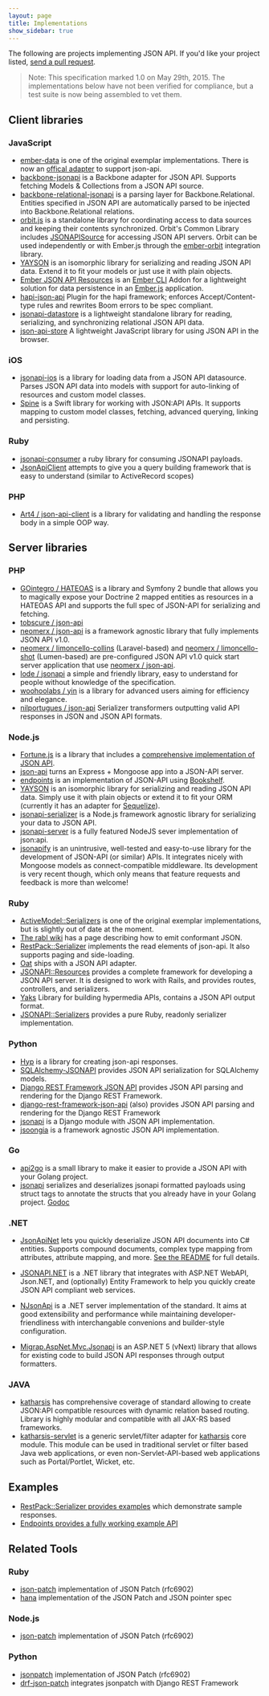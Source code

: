 ```yaml
---
layout: page
title: Implementations
show_sidebar: true
---
```


The following are projects implementing JSON API. If you'd like your project listed, [send a
pull request](https://github.com/json-api/json-api).

> Note: This specification marked 1.0 on May 29th, 2015. The implementations
below have not been verified for compliance, but a test suite is now being
assembled to vet them.

## Client libraries <a href="#client-libraries" id="client-libraries" class="headerlink"></a>

### JavaScript <a href="#client-libraries-javascript" id="client-libraries-javascript" class="headerlink"></a>

* [ember-data](https://github.com/emberjs/data) is one of the original exemplar implementations. There is now an [offical adapter](http://emberjs.com/blog/2015/06/18/ember-data-1-13-released.html#toc_json-api-support) to support json-api.
* [backbone-jsonapi](https://github.com/guillaumervls/backbone-jsonapi) is a Backbone adapter for JSON API. Supports fetching Models & Collections from a JSON API source.
* [backbone-relational-jsonapi](https://github.com/xbill82/backbone-relational-jsonapi) is a parsing layer for Backbone.Relational. Entities specified in JSON API are automatically parsed to be injected into Backbone.Relational relations.
* [orbit.js](https://github.com/orbitjs/orbit.js) is a standalone library for
  coordinating access to data sources and keeping their contents synchronized.
  Orbit's Common Library includes
  [JSONAPISource](https://github.com/orbitjs/orbit.js/blob/master/lib/orbit-common/jsonapi-source.js)
  for accessing JSON API servers. Orbit can be used
  independently or with Ember.js through the
  [ember-orbit](https://github.com/orbitjs/ember-orbit) integration library.
* [YAYSON](https://github.com/confetti/yayson) is an isomorphic library for serializing and reading JSON API data. Extend it to fit your models or just use it with plain objects.
* [Ember JSON API Resources](https://github.com/pixelhandler/ember-jsonapi-resources) is an [Ember CLI](http://www.ember-cli.com) Addon for a lightweight solution for data persistence in an [Ember.js](http://emberjs.com) application.
* [hapi-json-api](https://github.com/wraithgar/hapi-json-api) Plugin for the hapi framework; enforces Accept/Content-type rules and rewrites Boom errors to be spec compliant.
* [jsonapi-datastore](https://github.com/beauby/jsonapi-datastore) is a lightweight standalone library for reading, serializing, and synchronizing relational JSON API data.
* [json-api-store](https://github.com/haydn/json-api-store) A lightweight JavaScript library for using JSON API in the browser.

### iOS <a href="#client-libraries-ios" id="client-libraries-ios" class="headerlink"></a>

* [jsonapi-ios](https://github.com/joshdholtz/jsonapi-ios) is a library for loading data from a JSON API datasource. Parses JSON API data into models with support for auto-linking of resources and custom model classes.
* [Spine](https://github.com/wvteijlingen/spine) is a Swift library for working with JSON:API APIs. It supports mapping to custom model classes, fetching, advanced querying, linking and persisting.

### Ruby <a href="#client-libraries-ruby" id="client-libraries-ruby" class="headerlink"></a>

* [jsonapi-consumer](https://github.com/jsmestad/jsonapi-consumer) a ruby library for consuming JSONAPI payloads.
* [JsonApiClient](https://github.com/chingor13/json_api_client) attempts to give you a query building framework that is easy to understand (similar to ActiveRecord scopes)

### PHP <a href="#client-libraries-php" id="client-libraries-php" class="headerlink"></a>

* [Art4 / json-api-client](https://github.com/Art4/json-api-client) is a library for validating and handling the response body in a simple OOP way.

## Server libraries <a href="#server-libraries" id="server-libraries" class="headerlink"></a>

### PHP <a href="#server-libraries-php" id="server-libraries-php" class="headerlink"></a>

* [GOintegro / HATEOAS](https://github.com/gointegro/hateoas-bundle) is a library and Symfony 2 bundle that allows you to magically expose your Doctrine 2 mapped entities as resources in a HATEOAS API and supports the full spec of JSON-API for serializing and fetching.
* [tobscure / json-api](https://github.com/tobscure/json-api)
* [neomerx / json-api](https://github.com/neomerx/json-api) is a framework agnostic library that fully implements JSON API v1.0.
* [neomerx / limoncello-collins](https://github.com/neomerx/limoncello-collins) (Laravel-based) and [neomerx / limoncello-shot](https://github.com/neomerx/limoncello-shot) (Lumen-based) are pre-configured JSON API v1.0 quick start server application that use [neomerx / json-api](https://github.com/neomerx/json-api).
* [lode / jsonapi](https://github.com/lode/jsonapi) a simple and friendly library, easy to understand for people without knowledge of the specification.
* [woohoolabs / yin](https://github.com/woohoolabs/yin) is a library for advanced users aiming for efficiency and elegance.
* [nilportugues / json-api](https://github.com/nilportugues/json-api) Serializer transformers outputting valid API responses in JSON and JSON API formats.

### Node.js <a href="#server-libraries-node-js" id="server-libraries-node-js" class="headerlink"></a>
* [Fortune.js](http://fortunejs.com) is a library that includes a [comprehensive implementation of JSON API](https://github.com/fortunejs/fortune-json-api).
* [json-api](https://www.npmjs.org/package/json-api) turns an Express + Mongoose app into a JSON-API server.
* [endpoints](https://github.com/endpoints) is an implementation of JSON-API using [Bookshelf](http://bookshelfjs.org).
* [YAYSON](https://github.com/confetti/yayson) is an isomorphic library for serializing and reading JSON API data. Simply use it with plain objects or extend it to fit your ORM (currently it has an adapter for [Sequelize](http://sequelizejs.com)).
* [jsonapi-serializer](https://github.com/SeyZ/jsonapi-serializer) is a Node.js framework agnostic library for serializing your data to JSON API.
* [jsonapi-server](https://github.com/holidayextras/jsonapi-server) is a fully featured NodeJS sever implementation of json:api.
* [jsonapify](https://goo.gl/ScJlRn) is an unintrusive, well-tested and easy-to-use library for the development of JSON-API (or similar) APIs. It integrates nicely with Mongoose models as connect-compatible middleware. Its development is very recent though, which only means that feature requests and feedback is more than welcome!

### Ruby <a href="#server-libraries-ruby" id="server-libraries-ruby" class="headerlink"></a>

* [ActiveModel::Serializers](https://github.com/rails-api/active_model_serializers)
is one of the original exemplar implementations, but is slightly out of date at
the moment.
* [The rabl wiki](https://github.com/nesquena/rabl/wiki/Conforming-to-jsonapi.org-format)
has a page describing how to emit conformant JSON.
* [RestPack::Serializer](https://github.com/RestPack/restpack_serializer) implements the read elements of json-api. It also supports paging and side-loading.
* [Oat](https://github.com/ismasan/oat#adapters) ships with a JSON API adapter.
* [JSONAPI::Resources](https://github.com/cerebris/jsonapi-resources) provides a complete framework for developing a JSON API server. It is designed to work with Rails, and provides routes, controllers, and serializers.
* [Yaks](https://github.com/plexus/yaks) Library for building hypermedia APIs, contains a JSON API output format.
* [JSONAPI::Serializers](https://github.com/fotinakis/jsonapi-serializers) provides a pure Ruby, readonly serializer implementation.

### Python <a href="#server-libraries-python" id="server-libraries-python" class="headerlink"></a>

* [Hyp](https://github.com/kalasjocke/hyp) is a library for creating json-api responses.
* [SQLAlchemy-JSONAPI](https://github.com/coltonprovias/sqlalchemy-jsonapi) provides JSON API serialization for SQLAlchemy models.
* [Django REST Framework JSON API](http://drf-json-api.readthedocs.org) provides JSON API parsing and rendering for the Django REST Framework.
* [django-rest-framework-json-api](https://github.com/django-json-api/django-rest-framework-json-api/tree/develop) (also) provides JSON API parsing and rendering for the Django REST Framework
* [jsonapi](https://github.com/pavlov99/jsonapi) is a Django module with JSON API implementation.
* [jsoongia](https://github.com/digia/jsoongia) is a framework agnostic JSON API implementation.

### Go <a href="#server-libraries-go" id="server-libraries-go" class="headerlink"></a>

* [api2go](https://github.com/univedo/api2go) is a small library to make it easier to provide a JSON API with your Golang project.
* [jsonapi](https://github.com/shwoodard/jsonapi) serializes and deserializes jsonapi formatted payloads using struct tags to annotate the structs that you already have in your Golang project. [Godoc](http://godoc.org/github.com/shwoodard/jsonapi)

### .NET <a href="#server-libraries-net" id="server-libraries-net" class="headerlink"></a>

* [JsonApiNet](https://github.com/l8nite/JsonApiNet) lets you quickly deserialize JSON API documents into C# entities. Supports compound documents, complex type mapping from attributes, attribute mapping, and more. [See the README](https://github.com/l8nite/JsonApiNet/blob/master/README.md) for full details.

* [JSONAPI.NET](https://github.com/SphtKr/JSONAPI.NET) is a .NET library that integrates with ASP.NET WebAPI, Json.NET, and (optionally) Entity Framework to help you quickly create JSON API compliant web services.

* [NJsonApi](https://github.com/jacek-gorgon/NJsonApi) is a .NET server implementation of the standard. It aims at good extensibility and performance while maintaining developer-friendliness with interchangable convenions and builder-style configuration.

* [Migrap.AspNet.Mvc.Jsonapi](https://github.com/migrap/Migrap.AspNet.Mvc.Jsonapi) is an ASP.NET 5 (vNext) library that allows for existing code to build JSON API responses through output formatters.

### JAVA <a href="#server-libraries-java" id="server-libraries-java" class="headerlink"></a>

* [katharsis](http://katharsis.io) has comprehensive coverage of standard allowing to create JSON:API compatible resources with dynamic relation based routing. Library is highly modular and compatible with all JAX-RS based frameworks.
* [katharsis-servlet](https://github.com/woonsan/katharsis-servlet) is a generic servlet/filter adapter for [katharsis](http://katharsis.io) core module. This module can be used in traditional servlet or filter based Java web applications, or even non-Servlet-API-based web applications such as Portal/Portlet, Wicket, etc.

## Examples <a href="#examples" id="examples" class="headerlink"></a>

* [RestPack::Serializer provides examples](http://restpack-serializer-sample.herokuapp.com/) which demonstrate sample responses.
* [Endpoints provides a fully working example API](http://github.com/endpoints/example/)

## Related Tools <a href="#related-tools" id="related-tools" class="headerlink"></a>

### Ruby <a href="#related-tools-ruby" id="related-tools-ruby" class="headerlink"></a>

* [json-patch](https://github.com/guillec/json-patch) implementation of JSON Patch (rfc6902)
* [hana](https://github.com/tenderlove/hana) implementation of the JSON Patch and JSON pointer spec

### Node.js <a href="#relted-tools-node-js" id="relted-tools-node-js" class="headerlink"></a>

* [json-patch](https://www.npmjs.org/package/json-patch) implementation of JSON Patch (rfc6902)

### Python <a href="#server-python" id="server-python" class="headerlink"></a>

* [jsonpatch](https://python-json-patch.readthedocs.org) implementation of JSON Patch (rfc6902)
* [drf-json-patch](https://drf-json-patch.readthedocs.org) integrates jsonpatch with Django REST Framework
